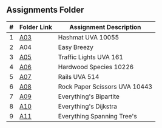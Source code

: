 ##  Assignments Folder

|   #   | Folder Link | Assignment Description |
| :---: | ----------- | ---------------------- |
| 1 | [A03](A03) | Hashmat UVA 10055 |
| 2 | A04         | Easy Breezy
| 3 | [A05](A05)        | Traffic Lights UVA 161 |
| 4 | [A06](A06)  | Hardwood Species 10226 |
| 5 | [A07](A07)         | Rails UVA 514         |
| 6 | [A08](A08)  | Rock Paper Scissors UVA 10443 |
| 7 | [A09](A09) | Everything's Bipartite |
| 8 | [A10](A10) | Everything's Dijkstra |
| 9 | [A11](A11) | Everything Spanning Tree's |
